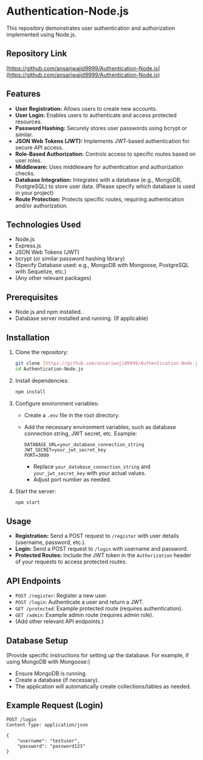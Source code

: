 # Authentication-Node.js

This repository demonstrates user authentication and authorization implemented using Node.js.

## Repository Link

[https://github.com/ansariwajid9999/Authentication-Node.js](https://github.com/ansariwajid9999/Authentication-Node.js)

## Features

* **User Registration:** Allows users to create new accounts.
* **User Login:** Enables users to authenticate and access protected resources.
* **Password Hashing:** Securely stores user passwords using bcrypt or similar.
* **JSON Web Tokens (JWT):** Implements JWT-based authentication for secure API access.
* **Role-Based Authorization:** Controls access to specific routes based on user roles.
* **Middleware:** Uses middleware for authentication and authorization checks.
* **Database Integration:** Integrates with a database (e.g., MongoDB, PostgreSQL) to store user data. (Please specify which database is used in your project)
* **Route Protection:** Protects specific routes, requiring authentication and/or authorization.

## Technologies Used

* Node.js
* Express.js
* JSON Web Tokens (JWT)
* bcrypt (or similar password hashing library)
* (Specify Database used: e.g., MongoDB with Mongoose, PostgreSQL with Sequelize, etc.)
* (Any other relevant packages)

## Prerequisites

* Node.js and npm installed.
* Database server installed and running. (If applicable)

## Installation

1.  Clone the repository:

    ```bash
    git clone [https://github.com/ansariwajid9999/Authentication-Node.js.git](https://github.com/ansariwajid9999/Authentication-Node.js.git)
    cd Authentication-Node.js
    ```

2.  Install dependencies:

    ```bash
    npm install
    ```

3.  Configure environment variables:

    * Create a `.env` file in the root directory.
    * Add the necessary environment variables, such as database connection string, JWT secret, etc. Example:

        ```
        DATABASE_URL=your_database_connection_string
        JWT_SECRET=your_jwt_secret_key
        PORT=3000
        ```
        * Replace `your_database_connection_string` and `your_jwt_secret_key` with your actual values.
        * Adjust port number as needed.

4.  Start the server:

    ```bash
    npm start
    ```

## Usage

* **Registration:** Send a POST request to `/register` with user details (username, password, etc.).
* **Login:** Send a POST request to `/login` with username and password.
* **Protected Routes:** Include the JWT token in the `Authorization` header of your requests to access protected routes.

## API Endpoints

* `POST /register`: Register a new user.
* `POST /login`: Authenticate a user and return a JWT.
* `GET /protected`: Example protected route (requires authentication).
* `GET /admin`: Example admin route (requires admin role).
* (Add other relevant API endpoints.)

## Database Setup

(Provide specific instructions for setting up the database. For example, if using MongoDB with Mongoose:)

* Ensure MongoDB is running.
* Create a database (if necessary).
* The application will automatically create collections/tables as needed.

## Example Request (Login)

```http
POST /login
Content-Type: application/json

{
    "username": "testuser",
    "password": "password123"
}
